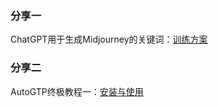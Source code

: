 ### 分享一
ChatGPT用于生成Midjourney的关键词：[训练方案](https://github.com/unAlpha/Sharing/blob/master/Training_Model.txt)

### 分享二
AutoGTP终极教程一：[安装与使用](https://pengdirect.notion.site/AutoGTP-cbb9d8c7775343a091d5918bdbd79630)
